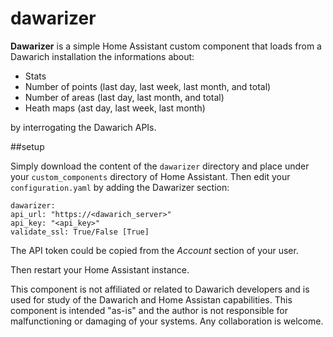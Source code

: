 # dawarizer

**Dawarizer** is a simple Home Assistant custom component that loads from a Dawarich installation the informations about:

- Stats
- Number of points (last day, last week, last month, and total)
- Number of areas (last day, last month, and total)
- Heath maps (ast day, last week, last month)

by interrogating the Dawarich APIs.

##setup

Simply download the content of the `dawarizer` directory and place under your `custom_components` directory of Home Assistant.
Then edit your `configuration.yaml` by adding the Dawarizer section:

	dawarizer:
	api_url: "https://<dawarich_server>"
	api_key: "<api_key>"
	validate_ssl: True/False [True]

The API token could be copied from the _Account_ section of your user.

Then restart your Home Assistant instance.

This component is not affiliated or related to Dawarich developers and is used for study of the Dawarich and Home Assistan capabilities. This component is intended "as-is" and the author is not responsible for malfunctioning or damaging of your systems. Any collaboration is welcome.
